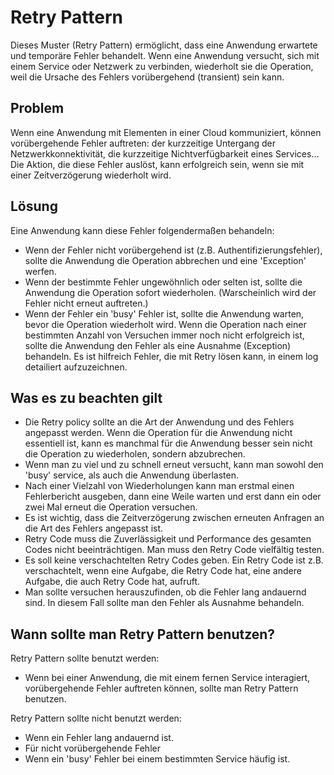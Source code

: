 # Retry Pattern

Dieses Muster (Retry Pattern) ermöglicht, dass eine Anwendung erwartete und temporäre Fehler behandelt. Wenn eine Anwendung versucht, sich mit einem Service oder Netzwerk zu verbinden, wiederholt sie die Operation, weil die Ursache des Fehlers vorübergehend (transient) sein kann.

## Problem
Wenn eine Anwendung mit Elementen in einer Cloud kommuniziert, können vorübergehende Fehler auftreten: der kurzzeitige Untergang der Netzwerkkonnektivität, die kurzzeitige Nichtverfügbarkeit eines Services...
Die Aktion, die diese Fehler auslöst, kann erfolgreich sein, wenn sie mit einer Zeitverzögerung wiederholt wird.

## Lösung
Eine Anwendung kann diese Fehler folgendermaßen behandeln:
- Wenn der Fehler nicht vorübergehend ist (z.B. Authentifizierungsfehler), sollte die Anwendung die Operation abbrechen und eine 'Exception' werfen.
- Wenn der bestimmte Fehler ungewöhnlich oder selten ist, sollte die Anwendung die Operation sofort wiederholen. (Warscheinlich wird der Fehler nicht erneut auftreten.)
- Wenn der Fehler ein 'busy' Fehler ist, sollte die Anwendung warten, bevor die Operation wiederholt wird. Wenn die Operation nach einer bestimmten Anzahl von Versuchen immer noch nicht erfolgreich ist, sollte die Anwendung den Fehler als eine Ausnahme (Exception) behandeln.
Es ist hilfreich Fehler, die mit Retry lösen kann, in einem log detailiert aufzuzeichnen.


## Was es zu beachten gilt 
-  Die Retry policy sollte an die Art der Anwendung und des Fehlers angepasst werden. Wenn die Operation für die Anwendung nicht essentiell ist, kann es manchmal für die Anwendung besser sein nicht die Operation zu wiederholen, sondern abzubrechen.
-  Wenn man zu viel und zu schnell erneut versucht, kann man sowohl den 'busy' service, als auch die Anwendung überlasten.
-  Nach einer Vielzahl von Wiederholungen kann man erstmal einen Fehlerbericht ausgeben, dann eine Weile warten und erst dann ein oder zwei Mal erneut die Operation versuchen.
-  Es ist wichtig, dass die Zeitverzögerung zwischen erneuten Anfragen an die Art des Fehlers angepasst ist.
-  Retry Code muss die Zuverlässigkeit und Performance des gesamten Codes nicht beeinträchtigen. Man muss den Retry Code vielfältig testen.
-  Es soll keine verschachtelten Retry Codes geben. Ein Retry Code ist z.B. verschachtelt, wenn eine Aufgabe, die Retry Code hat, eine andere Aufgabe, die auch Retry Code hat, aufruft.
-  Man sollte versuchen herauszufinden, ob die Fehler lang andauernd sind. In diesem Fall sollte man den Fehler als Ausnahme behandeln.

## Wann sollte man Retry Pattern benutzen?
Retry Pattern sollte benutzt werden:
- Wenn bei einer Anwendung, die mit einem fernen Service interagiert, vorübergehende Fehler auftreten können, sollte man Retry Pattern benutzen.

Retry Pattern sollte nicht benutzt werden:
- Wenn ein Fehler lang andauernd ist.
- Für nicht vorübergehende Fehler
- Wenn ein 'busy' Fehler bei einem bestimmten Service häufig ist.
